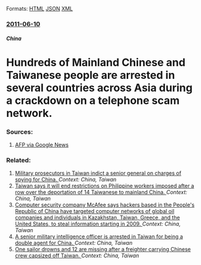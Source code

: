 
Formats: [HTML](/news/2011/06/10/hundreds-of-mainland-chinese-and-taiwanese-people-are-arrested-in-several-countries-across-asia-during-a-crackdown-on-a-telephone-scam-netwo.html)  [JSON](/news/2011/06/10/hundreds-of-mainland-chinese-and-taiwanese-people-are-arrested-in-several-countries-across-asia-during-a-crackdown-on-a-telephone-scam-netwo.json)  [XML](/news/2011/06/10/hundreds-of-mainland-chinese-and-taiwanese-people-are-arrested-in-several-countries-across-asia-during-a-crackdown-on-a-telephone-scam-netwo.xml)  

### [2011-06-10](/news/2011/06/10/index.md)

##### China
# Hundreds of Mainland Chinese and Taiwanese people are arrested in several countries across Asia during a crackdown on a telephone scam network. 




### Sources:

1. [AFP via Google News](http://www.google.com/hostednews/afp/article/ALeqM5iECkhx17wB4Ms4TccTDy8_cko9tg?docId=CNG.2d0364df4f09fe91f0929404deff47c1.431)

### Related:

1. [Military prosecutors in Taiwan indict a senior general on charges of spying for China. ](/news/2011/05/20/military-prosecutors-in-taiwan-indict-a-senior-general-on-charges-of-spying-for-china.md) _Context: China, Taiwan_
2. [Taiwan says it will end restrictions on Philippine workers imposed after a row over the deportation of 14 Taiwanese to mainland China. ](/news/2011/03/9/taiwan-says-it-will-end-restrictions-on-philippine-workers-imposed-after-a-row-over-the-deportation-of-14-taiwanese-to-mainland-china.md) _Context: China, Taiwan_
3. [Computer security company McAfee says hackers based in the People's Republic of China have targeted computer networks of global oil companies and individuals in Kazakhstan, Taiwan, Greece, and the United States, to steal information starting in 2009. ](/news/2011/02/11/computer-security-company-mcafee-says-hackers-based-in-the-people-s-republic-of-china-have-targeted-computer-networks-of-global-oil-companie.md) _Context: China, Taiwan_
4. [A senior military intelligence officer is arrested in Taiwan for being a double agent for China. ](/news/2010/11/2/a-senior-military-intelligence-officer-is-arrested-in-taiwan-for-being-a-double-agent-for-china.md) _Context: China, Taiwan_
5. [One sailor drowns and 12 are missing after a freighter carrying Chinese crew capsized off Taiwan. ](/news/2010/10/27/one-sailor-drowns-and-12-are-missing-after-a-freighter-carrying-chinese-crew-capsized-off-taiwan.md) _Context: China, Taiwan_
